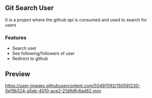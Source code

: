 ## Git Search User

It is a project where the github api is consumed and used to search for users

### Features

- Search user
- See following/followers of user
- Redirect to github



## Preview

https://user-images.githubusercontent.com/50497092/150591230-0ef9b524-a5eb-4010-ace2-21d9dfc6ad62.mov




